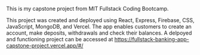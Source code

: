 This is my capstone project from MIT Fullstack Coding Bootcamp.

This project was created and deployed using React, Express, Firebase, CSS, JavaScript, MongoDB, and Vercel. The app enables customers to create an account, make deposits, withdrawals and check their balances. A delpoyed and functioning project can be accessed at https://fullstack-banking-app-capstone-project.vercel.app/#/
